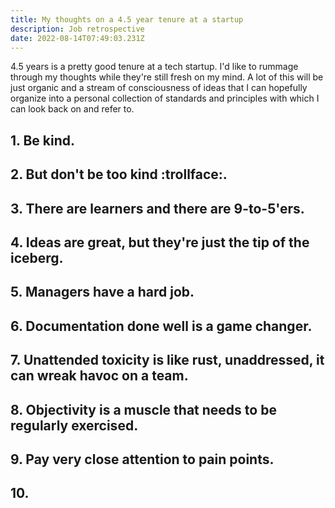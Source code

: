 ```yaml
---
title: My thoughts on a 4.5 year tenure at a startup
description: Job retrospective
date: 2022-08-14T07:49:03.231Z
---
```

4.5 years is a pretty good tenure at a tech startup. I'd like to rummage through my thoughts while they're still fresh on my mind. A lot of this will be just organic and a stream of consciousness of ideas that I can hopefully organize into a personal collection of standards and principles with which I can look back on and refer to.

## 1. Be kind.
## 2. But don't be too kind :trollface:.
## 3. There are learners and there are 9-to-5'ers.
## 4. Ideas are great, but they're just the tip of the iceberg.
## 5. Managers have a hard job.
## 6. Documentation done well is a game changer.
## 7. Unattended toxicity is like rust, unaddressed, it can wreak havoc on a team.
## 8. Objectivity is a muscle that needs to be regularly exercised.
## 9. Pay very close attention to pain points.
## 10. 